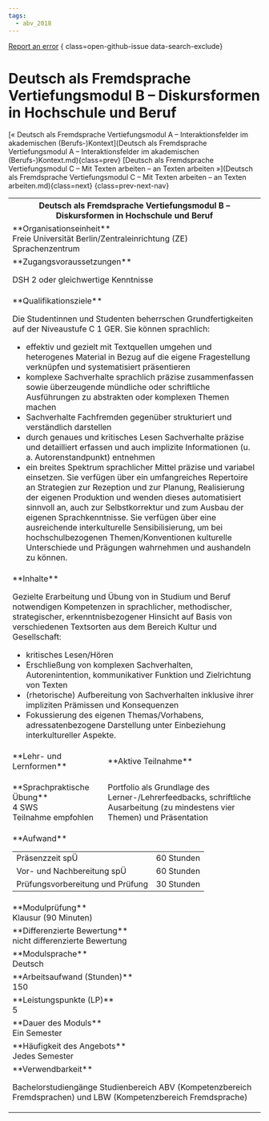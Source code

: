 ```yaml
---
tags:
  - abv_2018
---
```

[Report an error](https://github.com/SGSSGene/FUB-SUP/issues/new?title=Error%20in%20%22Deutsch%20als%20Fremdsprache%20Vertiefungsmodul%20B%20%E2%80%93%20Diskursformen%20in%20Hochschule%20und%20Beruf%22&body=There%20seems%20to%20be%20an%20error%20in%20module%20%22Deutsch%20als%20Fremdsprache%20Vertiefungsmodul%20B%20%E2%80%93%20Diskursformen%20in%20Hochschule%20und%20Beruf%22%2E%0A%0A%3CDescribe%20here%20a%20slightly%20more%20detailed%20description%20of%20what%20is%20wrong%3E&labels=bug)
{ class=open-github-issue data-search-exclude}

# Deutsch als Fremdsprache Vertiefungsmodul B – Diskursformen in Hochschule und Beruf

[« Deutsch als Fremdsprache Vertiefungsmodul A – Interaktionsfelder im akademischen (Berufs-)Kontext](Deutsch als Fremdsprache Vertiefungsmodul A – Interaktionsfelder im akademischen (Berufs-)Kontext.md){class=prev}
[Deutsch als Fremdsprache Vertiefungsmodul C – Mit Texten arbeiten – an Texten arbeiten »](Deutsch als Fremdsprache Vertiefungsmodul C – Mit Texten arbeiten – an Texten arbeiten.md){class=next}
{class=prev-next-nav}

<table markdown id="moduledesc">
<tr markdown class="moduledesc_head"><th colspan="2">Deutsch als Fremdsprache Vertiefungsmodul B – Diskursformen in Hochschule und Beruf </th></tr>
<tr markdown><td colspan="2">**Organisationseinheit**   <br>Freie Universität Berlin/Zentraleinrichtung (ZE) Sprachenzentrum</td></tr>


<tr markdown><td colspan="2">**Zugangsvoraussetzungen** <br>

DSH 2 oder gleichwertige Kenntnisse


</td></tr>
<tr markdown><td colspan="2">**Qualifikationsziele**    <br>

Die Studentinnen und Studenten beherrschen Grundfertigkeiten auf der
Niveaustufe C 1 GER. Sie können sprachlich:

- effektiv und gezielt mit Textquellen umgehen und heterogenes Material in
  Bezug auf die eigene Fragestellung verknüpfen und systematisiert
  präsentieren
- komplexe Sachverhalte sprachlich präzise zusammenfassen sowie überzeugende
  mündliche oder schriftliche Ausführungen zu abstrakten oder komplexen
  Themen machen
- Sachverhalte Fachfremden gegenüber strukturiert und verständlich
  darstellen
- durch genaues und kritisches Lesen Sachverhalte präzise und detailliert
  erfassen und auch implizite Informationen (u. a. Autorenstandpunkt)
  entnehmen
- ein breites Spektrum sprachlicher Mittel präzise und variabel einsetzen.
  Sie verfügen über ein umfangreiches Repertoire an Strategien zur Rezeption
  und zur Planung, Realisierung der eigenen Produktion und wenden dieses
  automatisiert sinnvoll an, auch zur Selbstkorrektur und zum Ausbau der
  eigenen Sprachkenntnisse. Sie verfügen über eine ausreichende
  interkulturelle Sensibilisierung, um bei hochschulbezogenen
  Themen/Konventionen kulturelle Unterschiede und Prägungen wahrnehmen und
  aushandeln zu können.


</td></tr>
<tr markdown><td colspan="2">**Inhalte**                <br>

Gezielte Erarbeitung und Übung von in Studium und Beruf notwendigen
Kompetenzen in sprachlicher, methodischer, strategischer,
erkenntnisbezogener Hinsicht auf Basis von verschiedenen Textsorten aus dem
Bereich Kultur und Gesellschaft:

- kritisches Lesen/Hören
- Erschließung von komplexen Sachverhalten, Autorenintention, kommunikativer
  Funktion und Zielrichtung von Texten
- (rhetorische) Aufbereitung von Sachverhalten inklusive ihrer impliziten
  Prämissen und Konsequenzen
- Fokussierung des eigenen Themas/Vorhabens, adressatenbezogene Darstellung
  unter Einbeziehung interkultureller Aspekte.


</td></tr>

<tr markdown><td>**Lehr- und Lernformen**</td><td>**Aktive Teilnahme**</td></tr>
<tr markdown><td> **Sprachpraktische Übung** <br>4 SWS <br> Teilnahme empfohlen</td><td>

Portfolio als Grundlage des Lerner-/Lehrerfeedbacks, schriftliche Ausarbeitung (zu mindestens vier Themen) und Präsentation
</td></tr>
<tr markdown><td colspan="2">**Aufwand**                <br>
<table class="aufwand_table">
<tr><td>Präsenzzeit spÜ</td><td>60 Stunden</td></tr>
<tr><td>Vor- und Nachbereitung spÜ</td><td>60 Stunden</td></tr>
<tr><td>Prüfungsvorbereitung und Prüfung</td><td>30 Stunden</td></tr>
</table>

</td></tr>
<tr markdown><td colspan="2">**Modulprüfung**             <br>Klausur (90 Minuten)


</td></tr>
<tr markdown><td colspan="2">**Differenzierte Bewertung** <br>nicht differenzierte Bewertung

</td></tr>
<tr markdown><td colspan="2">**Modulsprache**             <br>Deutsch</td></tr>
<tr markdown><td colspan="2">**Arbeitsaufwand (Stunden)** <br>150</td></tr>
<tr markdown><td colspan="2">**Leistungspunkte (LP)**     <br>5</td></tr>
<tr markdown><td colspan="2">**Dauer des Moduls**         <br>Ein Semester</td></tr>
<tr markdown><td colspan="2">**Häufigkeit des Angebots**  <br>Jedes Semester</td></tr>
<tr markdown><td colspan="2">**Verwendbarkeit**           <br>

Bachelorstudiengänge Studienbereich ABV (Kompetenzbereich Fremdsprachen) und
LBW (Kompetenzbereich Fremdsprache)


</td></tr>

</table>
